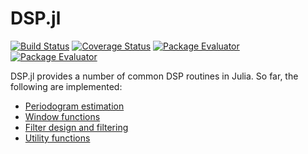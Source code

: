 DSP.jl
======

[![Build Status](https://travis-ci.org/JuliaDSP/DSP.jl.svg?branch=master)](https://travis-ci.org/JuliaDSP/DSP.jl)
[![Coverage Status](https://coveralls.io/repos/JuliaDSP/DSP.jl/badge.png?branch=master)](https://coveralls.io/r/JuliaDSP/DSP.jl?branch=master)
[![Package Evaluator](http://iainnz.github.io/packages.julialang.org/badges/DSP_0.3.svg)](http://iainnz.github.io/packages.julialang.org/?pkg=DSP&ver=0.3)
[![Package Evaluator](http://iainnz.github.io/packages.julialang.org/badges/DSP_0.4.svg)](http://iainnz.github.io/packages.julialang.org/?pkg=DSP&ver=0.4)

DSP.jl provides a number of common DSP routines in Julia.  So far, the following are implemented:

- [Periodogram estimation](http://dspjl.readthedocs.org/en/latest/periodograms.html)
- [Window functions](http://dspjl.readthedocs.org/en/latest/windows.html)
- [Filter design and filtering](http://dspjl.readthedocs.org/en/latest/filters.html)
- [Utility functions](http://dspjl.readthedocs.org/en/latest/util.html)

